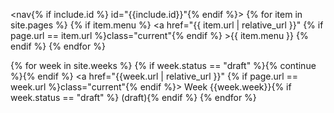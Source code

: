 <nav{% if include.id %} id="{{include.id}}"{% endif %}>
{% for item in site.pages %}
    {% if item.menu %}
    <a href="{{ item.url | relative_url }}"
        {% if page.url == item.url %}class="current"{% endif %}
    >{{ item.menu }}</a>
    {% endif %}
{% endfor %}

{% for week in site.weeks %}
    {% if week.status == "draft" %}{% continue %}{% endif %}
    <a href="{{week.url | relative_url }}" {% if page.url == week.url %}class="current"{% endif %}>
        Week {{week.week}}{% if week.status == "draft" %} (draft){% endif %}
    </a>
{% endfor %}
</nav>

